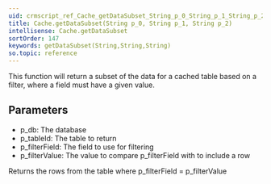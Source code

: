 ```yaml
---
uid: crmscript_ref_Cache_getDataSubset_String_p_0_String_p_1_String_p_2
title: Cache.getDataSubset(String p_0, String p_1, String p_2)
intellisense: Cache.getDataSubset
sortOrder: 147
keywords: getDataSubset(String,String,String)
so.topic: reference
---
```



This function will return a subset of the data for a cached table based on a filter, where a field must have a given value.




## Parameters


 - p\_db: The database
 - p\_tableId: The table to return
 - p\_filterField: The field to use for filtering
 - p\_filterValue: The value to compare p\_filterField with to include a row


Returns the rows from the table where p\_filterField = p\_filterValue



